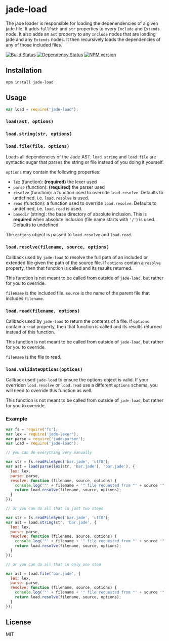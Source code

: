 # jade-load

The jade loader is responsible for loading the depenendencies of a given jade file.  It adds `fullPath` and `str` properties to every `Include` and `Extends` node.  It also adds an `ast` property to any `Include` nodes that are loading jade and any `Extends` nodes.  It then recursively loads the dependencies of any of those included files.

[![Build Status](https://img.shields.io/travis/jadejs/jade-load/master.svg)](https://travis-ci.org/jadejs/jade-load)
[![Dependency Status](https://img.shields.io/gemnasium/jadejs/jade-load.svg)](https://gemnasium.com/jadejs/jade-load)
[![NPM version](https://img.shields.io/npm/v/jade-load.svg)](https://www.npmjs.org/package/jade-load)

## Installation

    npm install jade-load

## Usage

```js
var load = require('jade-load');
```

### `load(ast, options)`
### `load.string(str, options)`
### `load.file(file, options)`

Loads all dependencies of the Jade AST. `load.string` and `load.file` are syntactic sugar that parses the string or file instead of you doing it yourself.

`options` may contain the following properties:

- `lex` (function): **(required)** the lexer used
- `parse` (function): **(required)** the parser used
- `resolve` (function): a function used to override `load.resolve`. Defaults to undefined, i.e. `load.resolve` is used.
- `read` (function): a function used to override `load.resolve`. Defaults to undefined, i.e. `load.read` is used.
- `basedir` (string): the base directory of absolute inclusion. This is **required** when absolute inclusion (file name starts with `'/'`) is used. Defaults to undefined.

The `options` object is passed to `load.resolve` and `load.read`.

### `load.resolve(filename, source, options)`

Callback used by `jade-load` to resolve the full path of an included or extended file given the path of the source file. If `options` contain a `resolve` property, then that function is called and its results returned.

This function is not meant to be called from outside of `jade-load`, but rather for you to override.

`filename` is the included file. `source` is the name of the parent file that includes `filename`.

### `load.read(filename, options)`

Callback used by `jade-load` to return the contents of a file. If `options` contain a `read` property, then that function is called and its results returned instead of this function.

This function is not meant to be called from outside of `jade-load`, but rather for you to override.

`filename` is the file to read.

### `load.validateOptions(options)`

Callback used `jade-load` to ensure the options object is valid. If your overriden `load.resolve` or `load.read` use a different `options` schema, you will need to override this function as well.

This function is not meant to be called from outside of `jade-load`, but rather for you to override.

### Example

```js
var fs = require('fs');
var lex = require('jade-lexer');
var parse = require('jade-parser');
var load = require('jade-load');

// you can do everything very manually

var str = fs.readFileSync('bar.jade', 'utf8');
var ast = load(parse(lex(str, 'bar.jade'), 'bar.jade'), {
  lex: lex,
  parse: parse,
  resolve: function (filename, source, options) {
    console.log('"' + filename + '" file requested from "' + source '".');
    return load.resolve(filename, source, options);
  }
});

// or you can do all that in just two steps

var str = fs.readFileSync('bar.jade', 'utf8');
var ast = load.string(str, 'bar.jade', {
  lex: lex,
  parse: parse,
  resolve: function (filename, source, options) {
    console.log('"' + filename + '" file requested from "' + source '".');
    return load.resolve(filename, source, options);
  }
});

// or you can do all that in only one step

var ast = load.file('bar.jade', {
  lex: lex,
  parse: parse,
  resolve: function (filename, source, options) {
    console.log('"' + filename + '" file requested from "' + source '".');
    return load.resolve(filename, source, options);
  }
});
```

## License

  MIT
